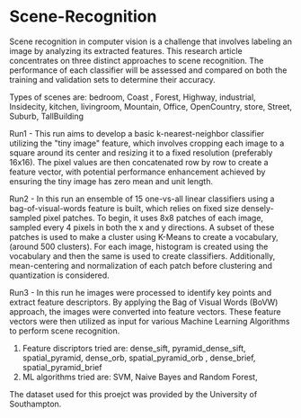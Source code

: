 # Scene-Recognition

Scene recognition in computer vision is a challenge that involves labeling an image by analyzing its extracted features. This research article concentrates on three distinct approaches to scene recognition. The performance of each classifier will be assessed and compared on both the training and validation sets to determine their accuracy.

Types of scenes are: bedroom, Coast , Forest, Highway, industrial, Insidecity, kitchen, livingroom, Mountain, Office, OpenCountry, store, Street, Suburb, TallBuilding


Run1 - This run aims to develop a basic k-nearest-neighbor classifier utilizing the "tiny image" feature, which involves cropping each image to a square around its center and resizing it to a fixed resolution (preferably 16x16). The pixel values are then concatenated row by row to create a feature vector, with potential performance enhancement achieved by ensuring the tiny image has zero mean and unit length.

Run2 - In this run an ensemble of 15 one-vs-all linear classifiers using a bag-of-visual-words feature is built, which relies on fixed size densely-sampled pixel patches. To begin, it uses 8x8 patches of each image, sampled every 4 pixels in both the x and y directions. A subset of these patches is used to make a cluster using K-Means to create a vocabulary, (around 500 clusters). For each image, histogram is created using the vocabulary and then the same is used to create classifiers. Additionally, mean-centering and normalization of each patch before clustering and quantization is considered.

Run3 - In this run he images were processed to identify key points and extract feature descriptors. By applying the Bag of Visual Words (BoVW) approach, the images were converted into feature vectors. These feature vectors were then utilized as input for various Machine Learning Algorithms to perform scene recognition. 
1. Feature discriptors tried are: dense_sift, pyramid_dense_sift, spatial_pyramid, dense_orb, spatial_pyramid_orb , dense_brief, spatial_pyramid_brief
2. ML algorithms tried are: SVM, Naive Bayes and Random Forest,


The dataset used for this proejct was provided by the University of Southampton.

